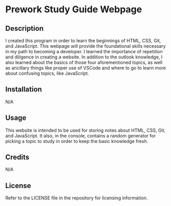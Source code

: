 # Prework Study Guide Webpage

## Description

I created this program in order to learn the beginnings of HTML, CSS, Git, and JavaScript. This webpage will provide the foundational skills necessary in my path to becoming a developer. I learned the importance of repetition and diligence in creating a website. In addition to the outlook knowledge, I also learned about the basics of those four aforementioned topics, as well as ancillary things like proper use of VSCode and where to go to learn more about confusing topics, like JavaScript.

## Installation

N/A

## Usage

This website is intended to be used for storing notes about HTML, CSS, Git, and JavaScript. It also, in the console, contains a random generator for picking a topic to study in order to keep the basic knowledge fresh.

## Credits

N/A

## License

Refer to the LICENSE file in the repository for licensing information.
